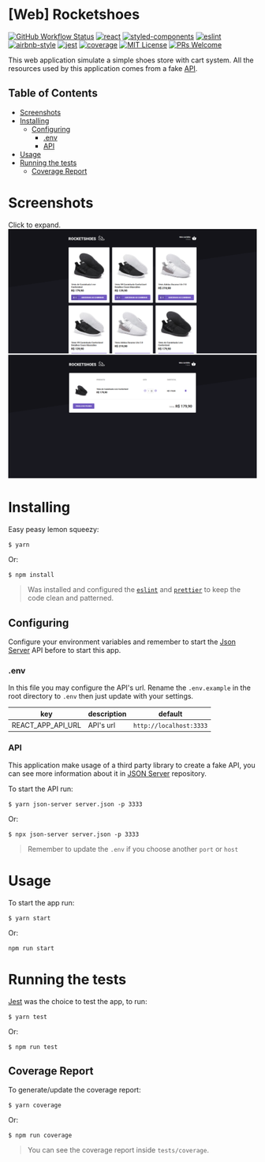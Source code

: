 # [Web] Rocketshoes
[![GitHub Workflow Status](https://img.shields.io/github/workflow/status/DiegoVictor/rocketshoes-web/Pipeline?logo=github&style=flat-square)](https://github.com/DiegoVictor/rocketshoes-web/actions)
[![react](https://img.shields.io/badge/reactjs-16.13.1-61dafb?style=flat-square&logo=react)](https://reactjs.org/)
[![styled-components](https://img.shields.io/badge/styled_components-4.1.1-db7b86?style=flat-square&logo=styled-components)](https://styled-components.com/)
[![eslint](https://img.shields.io/badge/eslint-5.16.0-4b32c3?style=flat-square&logo=eslint)](https://eslint.org/)
[![airbnb-style](https://flat.badgen.net/badge/style-guide/airbnb/ff5a5f?icon=airbnb)](https://github.com/airbnb/javascript)
[![jest](https://img.shields.io/badge/jest-24.7.1-brightgreen?style=flat-square&logo=jest)](https://jestjs.io/)
[![coverage](https://img.shields.io/codecov/c/gh/DiegoVictor/rocketshoes-web?logo=codecov&style=flat-square)](https://codecov.io/gh/DiegoVictor/rocketshoes-web)
[![MIT License](https://img.shields.io/badge/license-MIT-green?style=flat-square)](https://github.com/DiegoVictor/rocketseat-web/blob/main/LICENSE)
[![PRs Welcome](https://img.shields.io/badge/PRs-welcome-brightgreen.svg?style=flat-square)](http://makeapullrequest.com)<br>

This web application simulate a simple shoes store with cart system. All the resources used by this application comes from a fake [API](#api).

## Table of Contents
* [Screenshots](#screenshots)
* [Installing](#installing)
  * [Configuring](#configuring)
    * [.env](#env)
    * [API](#api)
* [Usage](#usage)
* [Running the tests](#running-the-tests)
  * [Coverage Report](#coverage-report)

# Screenshots
Click to expand.<br>
![dashboard](https://raw.githubusercontent.com/DiegoVictor/rocketshoes-web/main/screenshots/dashboard.png)
![cart](https://raw.githubusercontent.com/DiegoVictor/rocketshoes-web/main/screenshots/cart.png)

# Installing
Easy peasy lemon squeezy:
```
$ yarn
```
Or:
```
$ npm install
```
> Was installed and configured the [`eslint`](https://eslint.org/) and [`prettier`](https://prettier.io/) to keep the code clean and patterned.

## Configuring
Configure your environment variables and remember to start the [Json Server](https://github.com/typicode/json-server) API before to start this app.

### .env
In this file you may configure the API's url. Rename the `.env.example` in the root directory to `.env` then just update with your settings.

key|description|default
---|---|---
REACT_APP_API_URL|API's url|`http://localhost:3333`

### API
This application make usage of a third party library to create a fake API, you can see more information about it in [JSON Server](https://github.com/typicode/json-server) repository.

To start the API run:
```
$ yarn json-server server.json -p 3333
```
Or:
```
$ npx json-server server.json -p 3333
```
> Remember to update the `.env` if you choose another `port` or `host`

# Usage
To start the app run:
```
$ yarn start
```
Or:
```
npm run start
```

# Running the tests
[Jest](https://jestjs.io) was the choice to test the app, to run:
```
$ yarn test
```
Or:
```
$ npm run test
```

## Coverage Report
To generate/update the coverage report:
```
$ yarn coverage
```
Or:
```
$ npm run coverage
```
> You can see the coverage report inside `tests/coverage`.
